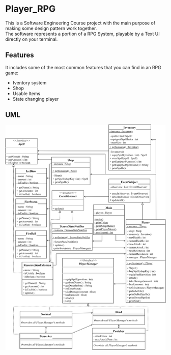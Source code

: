 # Player_RPG
This is a Software Engineering Course project with the main purpose of making some design pattern work together.  
The software represents a portion of a RPG System, playable by a Text UI directly on your terminal.

## Features
It includes some of the most common features that you can find in an RPG game:
- Iventory system 
- Shop
- Usable Items 
- State changing player

## UML
![class-uml](doc/Player_RPG_ClassUML.png)
